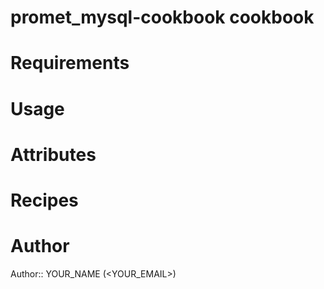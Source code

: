 # promet_mysql-cookbook cookbook

# Requirements

# Usage

# Attributes

# Recipes

# Author

Author:: YOUR_NAME (<YOUR_EMAIL>)
